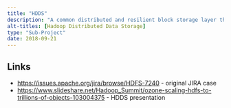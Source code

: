 ```yaml
---
title: "HDDS"
description: "A common distributed and resilient block storage layer that will eventually underpin HDFS and Ozone, delivering increased scalability.  Implemented as a Storage Container Manager (SCM) service (that performs block management) and DataNode services (inherited from HDFS that run on storage nodes and manage block IO).  Blocks are arranged into containers (with the replication strategy defined at the container level).  Currently under active development as part of the development of Ozone.  Previously known as HDSL (Hadoop Distributed Storage Layer)"
alt-titles: [Hadoop Distributed Data Storage]
type: "Sub-Project"
date: 2018-09-21
---
```

## Links

* <https://issues.apache.org/jira/browse/HDFS-7240> - original JIRA case
* <https://www.slideshare.net/Hadoop_Summit/ozone-scaling-hdfs-to-trillions-of-objects-103004375> - HDDS presentation